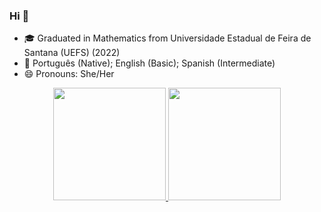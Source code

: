 ### Hi 👋

- 🎓 Graduated in Mathematics from Universidade Estadual de Feira de Santana (UEFS) (2022)
- 💬 Português (Native); English (Basic); Spanish (Intermediate)
- 😄 Pronouns: She/Her

<div align="center">
  <a href="https://github.com/K-Almeida">
  <img height="180em" src="https://github-readme-stats.vercel.app/api?username=K-Almeida&show_icons=true&theme=dracula&include_all_commits=true&count_private=true"/>
  <img height="180em" src="https://github-readme-stats.vercel.app/api/top-langs/?username=K-Almeida&layout=compact&langs_count=7&theme=dracula"/>


<!--
**K-Almeida/K-Almeida** is a ✨ _special_ ✨ repository because its `README.md` (this file) appears on your GitHub profile.

Here are some ideas to get you started:

- 🔭 I’m currently working on ...
- 🌱 I’m currently learning ...
- 👯 I’m looking to collaborate on ...
- 🤔 I’m looking for help with ...
- 💬 Ask me about ...
- 📫 How to reach me: ...
- 😄 Pronouns: ...
- ⚡ Fun fact: ...
-->
